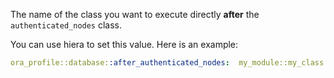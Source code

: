 The name of the class you want to execute directly **after** the `authenticated_nodes` class.

You can use hiera to set this value. Here is an example:

```yaml
ora_profile::database::after_authenticated_nodes:  my_module::my_class
```
